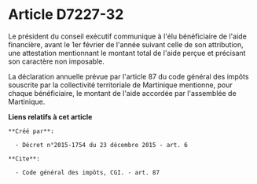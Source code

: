 # Article D7227-32

Le président du conseil exécutif communique à l'élu bénéficiaire de l'aide financière, avant le 1er février de l'année
suivant celle de son attribution, une attestation mentionnant le montant total de l'aide perçue et précisant son caractère
non imposable. 

La déclaration annuelle prévue par l'article 87 du code général des impôts souscrite par la collectivité territoriale de
Martinique mentionne, pour chaque bénéficiaire, le montant de l'aide accordée par l'assemblée de Martinique.

**Liens relatifs à cet article**

	**Créé par**:

	  - Décret n°2015-1754 du 23 décembre 2015 - art. 6

	**Cite**:

	  - Code général des impôts, CGI. - art. 87

